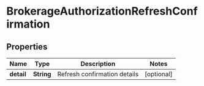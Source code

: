 

# BrokerageAuthorizationRefreshConfirmation


## Properties

| Name | Type | Description | Notes |
|------------ | ------------- | ------------- | -------------|
|**detail** | **String** | Refresh confirmation details |  [optional] |



